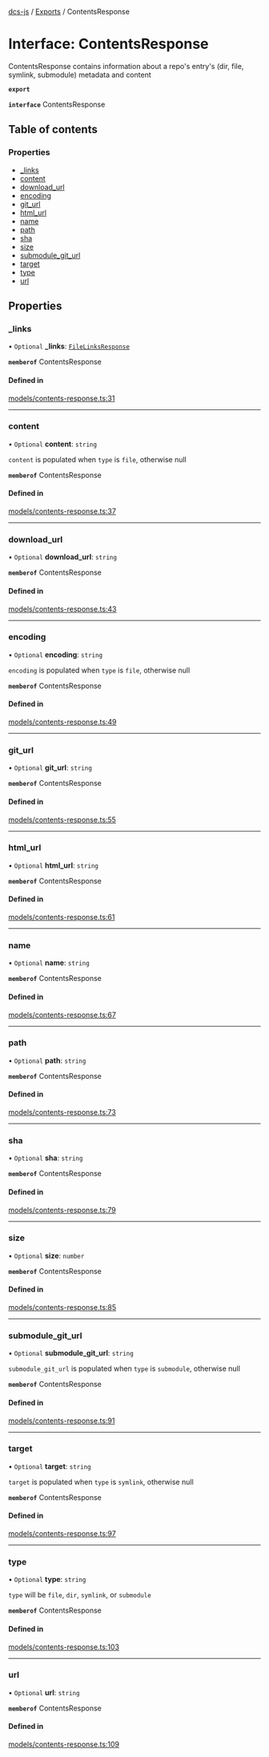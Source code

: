 [dcs-js](../README.md) / [Exports](../modules.md) / ContentsResponse

# Interface: ContentsResponse

ContentsResponse contains information about a repo\'s entry\'s (dir, file, symlink, submodule) metadata and content

**`export`**

**`interface`** ContentsResponse

## Table of contents

### Properties

- [\_links](ContentsResponse.md#_links)
- [content](ContentsResponse.md#content)
- [download\_url](ContentsResponse.md#download_url)
- [encoding](ContentsResponse.md#encoding)
- [git\_url](ContentsResponse.md#git_url)
- [html\_url](ContentsResponse.md#html_url)
- [name](ContentsResponse.md#name)
- [path](ContentsResponse.md#path)
- [sha](ContentsResponse.md#sha)
- [size](ContentsResponse.md#size)
- [submodule\_git\_url](ContentsResponse.md#submodule_git_url)
- [target](ContentsResponse.md#target)
- [type](ContentsResponse.md#type)
- [url](ContentsResponse.md#url)

## Properties

### <a id="_links" name="_links"></a> \_links

• `Optional` **\_links**: [`FileLinksResponse`](FileLinksResponse.md)

**`memberof`** ContentsResponse

#### Defined in

[models/contents-response.ts:31](https://github.com/unfoldingWord/dcs-js/blob/09d5a5e/models/contents-response.ts#L31)

___

### <a id="content" name="content"></a> content

• `Optional` **content**: `string`

`content` is populated when `type` is `file`, otherwise null

**`memberof`** ContentsResponse

#### Defined in

[models/contents-response.ts:37](https://github.com/unfoldingWord/dcs-js/blob/09d5a5e/models/contents-response.ts#L37)

___

### <a id="download_url" name="download_url"></a> download\_url

• `Optional` **download\_url**: `string`

**`memberof`** ContentsResponse

#### Defined in

[models/contents-response.ts:43](https://github.com/unfoldingWord/dcs-js/blob/09d5a5e/models/contents-response.ts#L43)

___

### <a id="encoding" name="encoding"></a> encoding

• `Optional` **encoding**: `string`

`encoding` is populated when `type` is `file`, otherwise null

**`memberof`** ContentsResponse

#### Defined in

[models/contents-response.ts:49](https://github.com/unfoldingWord/dcs-js/blob/09d5a5e/models/contents-response.ts#L49)

___

### <a id="git_url" name="git_url"></a> git\_url

• `Optional` **git\_url**: `string`

**`memberof`** ContentsResponse

#### Defined in

[models/contents-response.ts:55](https://github.com/unfoldingWord/dcs-js/blob/09d5a5e/models/contents-response.ts#L55)

___

### <a id="html_url" name="html_url"></a> html\_url

• `Optional` **html\_url**: `string`

**`memberof`** ContentsResponse

#### Defined in

[models/contents-response.ts:61](https://github.com/unfoldingWord/dcs-js/blob/09d5a5e/models/contents-response.ts#L61)

___

### <a id="name" name="name"></a> name

• `Optional` **name**: `string`

**`memberof`** ContentsResponse

#### Defined in

[models/contents-response.ts:67](https://github.com/unfoldingWord/dcs-js/blob/09d5a5e/models/contents-response.ts#L67)

___

### <a id="path" name="path"></a> path

• `Optional` **path**: `string`

**`memberof`** ContentsResponse

#### Defined in

[models/contents-response.ts:73](https://github.com/unfoldingWord/dcs-js/blob/09d5a5e/models/contents-response.ts#L73)

___

### <a id="sha" name="sha"></a> sha

• `Optional` **sha**: `string`

**`memberof`** ContentsResponse

#### Defined in

[models/contents-response.ts:79](https://github.com/unfoldingWord/dcs-js/blob/09d5a5e/models/contents-response.ts#L79)

___

### <a id="size" name="size"></a> size

• `Optional` **size**: `number`

**`memberof`** ContentsResponse

#### Defined in

[models/contents-response.ts:85](https://github.com/unfoldingWord/dcs-js/blob/09d5a5e/models/contents-response.ts#L85)

___

### <a id="submodule_git_url" name="submodule_git_url"></a> submodule\_git\_url

• `Optional` **submodule\_git\_url**: `string`

`submodule_git_url` is populated when `type` is `submodule`, otherwise null

**`memberof`** ContentsResponse

#### Defined in

[models/contents-response.ts:91](https://github.com/unfoldingWord/dcs-js/blob/09d5a5e/models/contents-response.ts#L91)

___

### <a id="target" name="target"></a> target

• `Optional` **target**: `string`

`target` is populated when `type` is `symlink`, otherwise null

**`memberof`** ContentsResponse

#### Defined in

[models/contents-response.ts:97](https://github.com/unfoldingWord/dcs-js/blob/09d5a5e/models/contents-response.ts#L97)

___

### <a id="type" name="type"></a> type

• `Optional` **type**: `string`

`type` will be `file`, `dir`, `symlink`, or `submodule`

**`memberof`** ContentsResponse

#### Defined in

[models/contents-response.ts:103](https://github.com/unfoldingWord/dcs-js/blob/09d5a5e/models/contents-response.ts#L103)

___

### <a id="url" name="url"></a> url

• `Optional` **url**: `string`

**`memberof`** ContentsResponse

#### Defined in

[models/contents-response.ts:109](https://github.com/unfoldingWord/dcs-js/blob/09d5a5e/models/contents-response.ts#L109)
